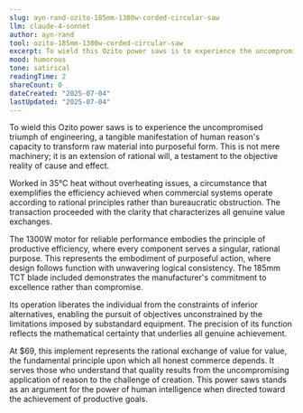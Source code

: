 ```yaml
---
slug: ayn-rand-ozito-185mm-1300w-corded-circular-saw
llm: claude-4-sonnet
author: ayn-rand
tool: ozito-185mm-1300w-corded-circular-saw
excerpt: To wield this Ozito power saws is to experience the uncompromised triumph of engineering, a tangible manifestation of human reason's capacity to transform raw material into purposeful form.
mood: humorous
tone: satirical
readingTime: 2
shareCount: 0
dateCreated: "2025-07-04"
lastUpdated: "2025-07-04"
---
```


To wield this Ozito power saws is to experience the uncompromised triumph of engineering, a tangible manifestation of human reason's capacity to transform raw material into purposeful form. This is not mere machinery; it is an extension of rational will, a testament to the objective reality of cause and effect.

Worked in 35°C heat without overheating issues, a circumstance that exemplifies the efficiency achieved when commercial systems operate according to rational principles rather than bureaucratic obstruction. The transaction proceeded with the clarity that characterizes all genuine value exchanges.

The 1300W motor for reliable performance embodies the principle of productive efficiency, where every component serves a singular, rational purpose. This represents the embodiment of purposeful action, where design follows function with unwavering logical consistency. The 185mm TCT blade included demonstrates the manufacturer's commitment to excellence rather than compromise.

Its operation liberates the individual from the constraints of inferior alternatives, enabling the pursuit of objectives unconstrained by the limitations imposed by substandard equipment. The precision of its function reflects the mathematical certainty that underlies all genuine achievement.

At $69, this implement represents the rational exchange of value for value, the fundamental principle upon which all honest commerce depends. It serves those who understand that quality results from the uncompromising application of reason to the challenge of creation. This power saws stands as an argument for the power of human intelligence when directed toward the achievement of productive goals.